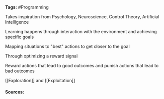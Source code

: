 **Tags:**  #Programming 

Takes inspiration from Psychology, Neuroscience, Control Theory, Artificial Intelligence 

Learning happens through interaction with the environment and achieving specific goals

Mapping situations to "best" actions to get closer to the goal

Through optimizing a reward signal

Reward actions that lead to good outcomes and punish actions that lead to bad outcomes

[[Exploration]] and [[Exploitation]]

#### Sources: